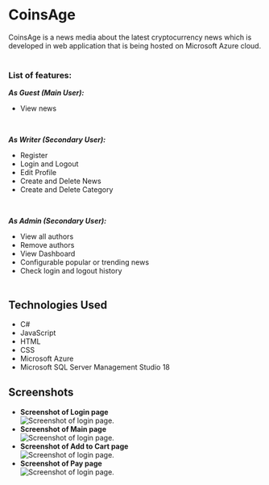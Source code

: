 # CoinsAge
CoinsAge is a news media about the latest cryptocurrency news which is developed in web application that is being hosted on Microsoft Azure cloud.<br /> <br />

### List of features:
***As Guest (Main User):***
- View news
<br />

***As Writer (Secondary User):***
- Register
- Login and Logout
- Edit Profile
- Create and Delete News
- Create and Delete Category
<br />

***As Admin (Secondary User):***
- View all authors
- Remove authors
- View Dashboard
- Configurable popular or trending news
- Check login and logout history <br /><br />

## Technologies Used <br />
- C#
- JavaScript
- HTML
- CSS
- Microsoft Azure
- Microsoft SQL Server Management Studio 18

## Screenshots <br />
- **Screenshot of Login page** <br />
  ![Screenshot of login page.](assets/images/Login.png)<br />
- **Screenshot of Main page** <br />
![Screenshot of login page.](assets/images/Main.png)<br />
- **Screenshot of Add to Cart page** <br />
![Screenshot of login page.](assets/images/Cart.png)<br />
- **Screenshot of Pay page** <br />
![Screenshot of login page.](assets/images/Pay.png)<br />
